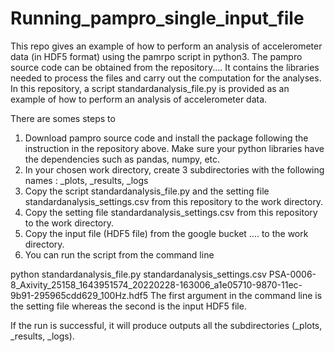 # Running_pampro_single_input_file

This repo gives an example of how to perform an analysis of accelerometer data (in HDF5 format) using the pamrpo script in python3.
The pampro source code can be obtained from the repository.... It contains the libraries needed to process the files and carry out the computation for the analyses.
In this repository, a script standardanalysis_file.py is provided as an example of how to perform an analysis of accelerometer data.

There are somes steps to 
1. Download pampro source code and install the package following the instruction in the repository above. Make sure your python libraries have the dependencies such as pandas, numpy, etc.
2. In your chosen work directory, create 3 subdirectories with the following names : _plots, _results, _logs
3. Copy the script standardanalysis_file.py and the setting file standardanalysis_settings.csv from this repository to the work directory. 
4. Copy the setting file standardanalysis_settings.csv from this repository to the work directory. 
5. Copy the input file (HDF5 file) from the google bucket .... to the work directory.
6. You can run the script from the command line  

python standardanalysis_file.py  standardanalysis_settings.csv  PSA-0006-8_Axivity_25158_1643951574_20220228-163006_a1e05710-9870-11ec-9b91-295965cdd629_100Hz.hdf5
The first argument in the command line is the setting file whereas the second is the input HDF5 file.

If the run is successful, it will produce outputs all the subdirectories (_plots, _results, _logs).
